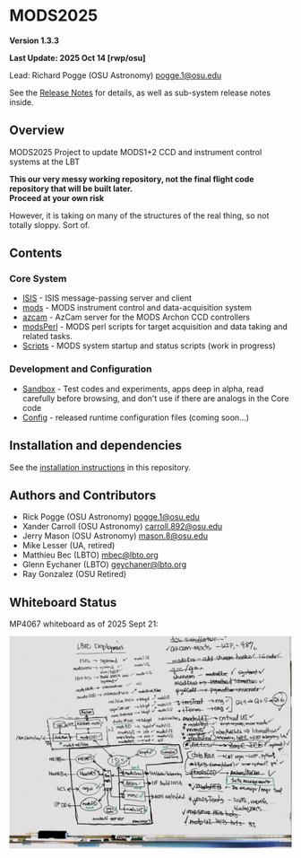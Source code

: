 # MODS2025

**Version 1.3.3**

**Last Update: 2025 Oct 14 [rwp/osu]**

Lead: Richard Pogge (OSU Astronomy) pogge.1@osu.edu

See the [Release Notes](RELEASES.md) for details, as well as sub-system release notes inside.

## Overview
MODS2025 Project to update MODS1+2 CCD and instrument control systems at the LBT

**This our very messy working repository, not the final flight code repository that will be built later.  
Proceed at your own risk**

However, it is taking on many of the structures of the real thing, so not totally sloppy.  Sort of.

## Contents

### Core System

  * [ISIS](ISIS) - ISIS message-passing server and client
  * [mods](mods) - MODS instrument control and data-acquisition system
  * [azcam](azcam) - AzCam server for the MODS Archon CCD controllers
  * [modsPerl](modsPerl) - MODS perl scripts for target acquisition and data taking and related tasks.
  * [Scripts](Scripts) - MODS system startup and status scripts (work in progress)

### Development and Configuration

  * [Sandbox](Sandbox) - Test codes and experiments, apps deep in alpha, read carefully before browsing, and don't use if there are analogs in the Core code
  * [Config](Config) - released runtime configuration files (coming soon...)

## Installation and dependencies

See the [installation instructions](INSTALL.md) in this repository. 

## Authors and Contributors

- Rick Pogge (OSU Astronomy) pogge.1@osu.edu
- Xander Carroll (OSU Astronomy) carroll.892@osu.edu
- Jerry Mason (OSU Astronomy) mason.8@osu.edu
- Mike Lesser (UA, retired)
- Matthieu Bec (LBTO) mbec@lbto.org
- Glenn Eychaner (LBTO) geychaner@lbto.org
- Ray Gonzalez (OSU Retired)

## Whiteboard Status

MP4067 whiteboard as of 2025 Sept 21:

![MP4067 Whiteboard](MODS_dts_Status_2025Sept21.jpg)
